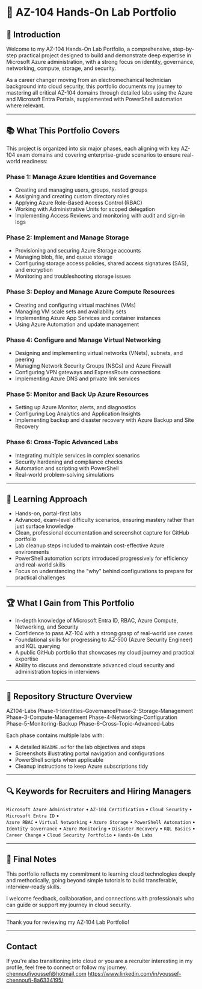 # 🚀 AZ-104 Hands-On Lab Portfolio

## 👋 Introduction

Welcome to my AZ-104 Hands-On Lab Portfolio, a comprehensive, step-by-step practical project designed to build and demonstrate deep expertise in Microsoft Azure administration, with a strong focus on identity, governance, networking, compute, storage, and security.

As a career changer moving from an electromechanical technician background into cloud security, this portfolio documents my journey to mastering all critical AZ-104 domains through detailed labs using the Azure and Microsoft Entra Portals, supplemented with PowerShell automation where relevant.

---

## 📚 What This Portfolio Covers

This project is organized into six major phases, each aligning with key AZ-104 exam domains and covering enterprise-grade scenarios to ensure real-world readiness:

### Phase 1: Manage Azure Identities and Governance
- Creating and managing users, groups, nested groups
- Assigning and creating custom directory roles
- Applying Azure Role-Based Access Control (RBAC)
- Working with Administrative Units for scoped delegation
- Implementing Access Reviews and monitoring with audit and sign-in logs

### Phase 2: Implement and Manage Storage
- Provisioning and securing Azure Storage accounts
- Managing blob, file, and queue storage
- Configuring storage access policies, shared access signatures (SAS), and encryption
- Monitoring and troubleshooting storage issues

### Phase 3: Deploy and Manage Azure Compute Resources
- Creating and configuring virtual machines (VMs)
- Managing VM scale sets and availability sets
- Implementing Azure App Services and container instances
- Using Azure Automation and update management

### Phase 4: Configure and Manage Virtual Networking
- Designing and implementing virtual networks (VNets), subnets, and peering
- Managing Network Security Groups (NSGs) and Azure Firewall
- Configuring VPN gateways and ExpressRoute connections
- Implementing Azure DNS and private link services

### Phase 5: Monitor and Back Up Azure Resources
- Setting up Azure Monitor, alerts, and diagnostics
- Configuring Log Analytics and Application Insights
- Implementing backup and disaster recovery with Azure Backup and Site Recovery

### Phase 6: Cross-Topic Advanced Labs
- Integrating multiple services in complex scenarios
- Security hardening and compliance checks
- Automation and scripting with PowerShell
- Real-world problem-solving simulations

---

## 🎯 Learning Approach

- Hands-on, portal-first labs
- Advanced, exam-level difficulty scenarios, ensuring mastery rather than just surface knowledge
- Clean, professional documentation and screenshot capture for GitHub portfolio
- Lab cleanup steps included to maintain cost-effective Azure environments
- PowerShell automation scripts introduced progressively for efficiency and real-world skills
- Focus on understanding the "why" behind configurations to prepare for practical challenges

---

## 🏆 What I Gain from This Portfolio

- In-depth knowledge of Microsoft Entra ID, RBAC, Azure Compute, Networking, and Security
- Confidence to pass AZ-104 with a strong grasp of real-world use cases
- Foundational skills for progressing to AZ-500 (Azure Security Engineer) and KQL querying
- A public GitHub portfolio that showcases my cloud journey and practical expertise
- Ability to discuss and demonstrate advanced cloud security and administration topics in interviews

---

## 📂 Repository Structure Overview
AZ104-Labs
Phase-1-Identities-GovernancePhase-2-Storage-Management
Phase-3-Compute-Management
Phase-4-Networking-Configuration
Phase-5-Monitoring-Backup
Phase-6-Cross-Topic-Advanced-Labs

Each phase contains multiple labs with:

- A detailed `README.md` for the lab objectives and steps
- Screenshots illustrating portal navigation and configurations
- PowerShell scripts when applicable
- Cleanup instructions to keep Azure subscriptions tidy

---

## 🔍 Keywords for Recruiters and Hiring Managers

`Microsoft Azure Administrator` • `AZ-104 Certification` • `Cloud Security` • `Microsoft Entra ID` •  
`Azure RBAC` • `Virtual Networking` • `Azure Storage` • `PowerShell Automation` •  
`Identity Governance` • `Azure Monitoring` • `Disaster Recovery` • `KQL Basics` •  
`Career Change` • `Cloud Security Portfolio` • `Hands-On Labs`

---

## 📢 Final Notes

This portfolio reflects my commitment to learning cloud technologies deeply and methodically, going beyond simple tutorials to build transferable, interview-ready skills.

I welcome feedback, collaboration, and connections with professionals who can guide or support my journey in cloud security.

---

Thank you for reviewing my AZ-104 Lab Portfolio!


---

## Contact

If you're also transitioning into cloud or you are a recruiter interesting in my profile, feel free to connect or follow my journey.
chennoufiyoussef@hotmail.com
https://www.linkedin.com/in/youssef-chennoufi-8a6334195/

